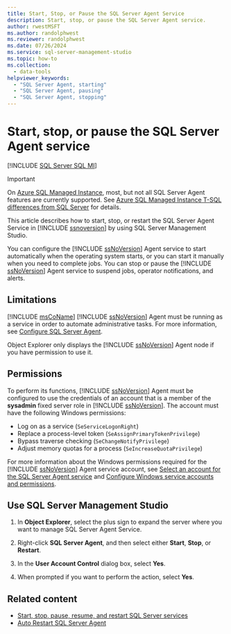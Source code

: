 ```yaml
---
title: Start, Stop, or Pause the SQL Server Agent Service
description: Start, stop, or pause the SQL Server Agent service.
author: rwestMSFT
ms.author: randolphwest
ms.reviewer: randolphwest
ms.date: 07/26/2024
ms.service: sql-server-management-studio
ms.topic: how-to
ms.collection:
  - data-tools
helpviewer_keywords:
  - "SQL Server Agent, starting"
  - "SQL Server Agent, pausing"
  - "SQL Server Agent, stopping"
---
```


# Start, stop, or pause the SQL Server Agent service

[!INCLUDE [SQL Server SQL MI](../includes/applies-to-version/sql-asdbmi.md)]

> [!IMPORTANT]  
> On [Azure SQL Managed Instance](/azure/sql-database/sql-database-managed-instance), most, but not all SQL Server Agent features are currently supported. See [Azure SQL Managed Instance T-SQL differences from SQL Server](/azure/sql-database/sql-database-managed-instance-transact-sql-information#sql-server-agent) for details.

This article describes how to start, stop, or restart the SQL Server Agent Service in [!INCLUDE [ssnoversion](../includes/ssnoversion-md.md)] by using SQL Server Management Studio.

You can configure the [!INCLUDE [ssNoVersion](../includes/ssnoversion-md.md)] Agent service to start automatically when the operating system starts, or you can start it manually when you need to complete jobs. You can stop or pause the [!INCLUDE [ssNoVersion](../includes/ssnoversion-md.md)] Agent service to suspend jobs, operator notifications, and alerts.

## Limitations

[!INCLUDE [msCoName](../includes/msconame-md.md)] [!INCLUDE [ssNoVersion](../includes/ssnoversion-md.md)] Agent must be running as a service in order to automate administrative tasks. For more information, see [Configure SQL Server Agent](configure-sql-server-agent.md).

Object Explorer only displays the [!INCLUDE [ssNoVersion](../includes/ssnoversion-md.md)] Agent node if you have permission to use it.

## Permissions

To perform its functions, [!INCLUDE [ssNoVersion](../includes/ssnoversion-md.md)] Agent must be configured to use the credentials of an account that is a member of the **sysadmin** fixed server role in [!INCLUDE [ssNoVersion](../includes/ssnoversion-md.md)]. The account must have the following Windows permissions:

- Log on as a service (`SeServiceLogonRight`)
- Replace a process-level token (`SeAssignPrimaryTokenPrivilege`)
- Bypass traverse checking (`SeChangeNotifyPrivilege`)
- Adjust memory quotas for a process (`SeIncreaseQuotaPrivilege`)

For more information about the Windows permissions required for the [!INCLUDE [ssNoVersion](../includes/ssnoversion-md.md)] Agent service account, see [Select an account for the SQL Server Agent service](select-an-account-for-the-sql-server-agent-service.md) and [Configure Windows service accounts and permissions](/sql/database-engine/configure-windows/configure-windows-service-accounts-and-permissions).

## <a id="SSMSProcedure"></a> Use SQL Server Management Studio

1. In **Object Explorer**, select the plus sign to expand the server where you want to manage SQL Server Agent Service.

1. Right-click **SQL Server Agent**, and then select either **Start**, **Stop**, or **Restart**.

1. In the **User Account Control** dialog box, select **Yes**.

1. When prompted if you want to perform the action, select **Yes**.

## Related content

- [Start, stop, pause, resume, and restart SQL Server services](/sql/database-engine/configure-windows/start-stop-pause-resume-restart-sql-server-services)
- [Auto Restart SQL Server Agent](autorestart-sql-server-agent-sql-server-management-studio.md)
